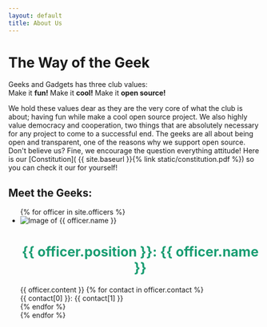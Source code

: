 ```yaml
---
layout: default
title: About Us
---
```


<style>
	.officer h3 {
		font-size: 20pt;
		margin-bottom: 0.75em;
		font-weight: bold;
		text-align: center;
		color: #199D72;
	}
</style>

<div markdown="1" class="text-center">

# The Way of the Geek

Geeks and Gadgets has three club values:  
Make it **fun!** Make it **cool!** Make it **open source!**

</div>

We hold these values dear as they are the very core of what the club is about;
having fun while make a cool open source project. We also highly value democracy
and cooperation, two things that are absolutely necessary for any project to
come to a successful end. The geeks are all about being open and transparent,
one of the reasons why we support open source. Don't believe us? Fine, we
encourage the question everything attitude! Here is our [Constitution](
{{ site.baseurl }}{% link static/constitution.pdf %})
so you can check it our for yourself!


## Meet the Geeks:

<div><ul class="list-group list-group-flush">
	{% for officer in site.officers %}
		<li class="list-group-item"><div class="officer row">
			<!-- Image-->
			<div class="col-12 col-md-4 mb-3">
				<img src="{{ officer.image | relative_url }}"
					class="float-left rounded img-fluid" alt="Image of {{ officer.name }}">
			</div>
			<!-- Body -->
			<div class="col-12 col-md-8">
				<h3>{{ officer.position }}: {{ officer.name }}</h3>
				{{ officer.content }}
				{% for contact in officer.contact %}
					<div class="text-center">{{ contact[0] }}: {{ contact[1] }}</div>
				{% endfor %}
			</div>
		</div></li>
	{% endfor %}
</ul></div>